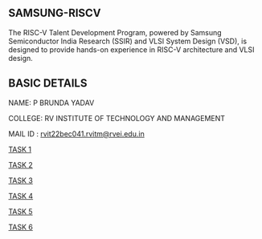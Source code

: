 SAMSUNG-RISCV
-----

The RISC-V Talent Development Program, powered by Samsung Semiconductor India Research (SSIR) and VLSI System Design (VSD), is designed to provide hands-on experience in RISC-V architecture and VLSI design.

BASIC DETAILS
---
NAME: P BRUNDA YADAV 

COLLEGE: RV INSTITUTE OF TECHNOLOGY AND MANAGEMENT

MAIL ID : rvit22bec041.rvitm@rvei.edu.in

[TASK 1](https://github.com/brunda-yadav/samsung-riscv/commit/3744d20d7f3d7aa2988f131b4228c9036302be0a#diff-145077fa9f29d86261acd338fd13a9f43bf72680fca5b649f16c2851b6eba210)

[TASK 2](https://github.com/brunda-yadav/samsung-riscv/blob/main/task2a.png)
[](https://github.com/brunda-yadav/samsung-riscv/blob/main/task2b.png)

[TASK 3](https://github.com/brunda-yadav/samsung-riscv/commit/78933b040dc1ece5269a634b329605d3efc51c5e)
[](https://github.com/brunda-yadav/samsung-riscv/commit/78933b040dc1ece5269a634b329605d3efc51c5e)

[TASK 4](https://github.com/brunda-yadav/samsung-riscv/commit/c4b57524b7ef47391c8ca7b65c03b1a08195dad3)
[](https://github.com/brunda-yadav/samsung-riscv/commit/c4b57524b7ef47391c8ca7b65c03b1a08195dad3)
[](https://github.com/brunda-yadav/samsung-riscv/commit/c4b57524b7ef47391c8ca7b65c03b1a08195dad3)
[](https://github.com/brunda-yadav/samsung-riscv/commit/c4b57524b7ef47391c8ca7b65c03b1a08195dad3)

[TASK 5](https://github.com/brunda-yadav/samsung-riscv/commit/91abcc0d36d531463701f11eb0d3fecfef235621)

[TASK 6](https://github.com/brunda-yadav/samsung-riscv/commit/9765aa893649410a371dcc504503140a4d78101b)
